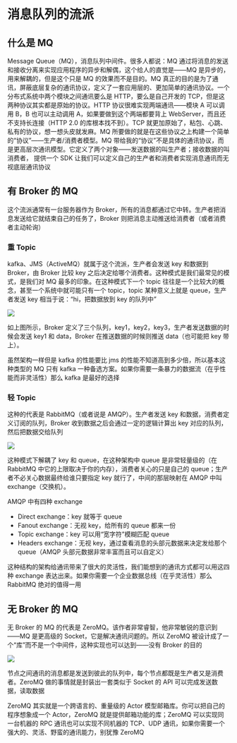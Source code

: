 # 消息队列的流派

## 什么是 MQ

Message Queue（MQ），消息队列中间件。很多人都说：MQ 通过将消息的发送和接收分离来实现应用程序的异步和解偶，这个给人的直觉是——MQ 是异步的，用来解耦的，但是这个只是 MQ 的效果而不是目的。MQ 真正的目的是为了通讯，屏蔽底层复杂的通讯协议，定义了一套应用层的、更加简单的通讯协议。一个分布式系统中两个模块之间通讯要么是 HTTP，要么是自己开发的 TCP，但是这两种协议其实都是原始的协议。HTTP 协议很难实现两端通讯——模块 A 可以调用 B，B 也可以主动调用 A，如果要做到这个两端都要背上 WebServer，而且还不支持长连接（HTTP 2.0 的库根本找不到）。TCP 就更加原始了，粘包、心跳、私有的协议，想一想头皮就发麻。MQ 所要做的就是在这些协议之上构建一个简单的“协议”——生产者/消费者模型。MQ 带给我的“协议”不是具体的通讯协议，而是更高层次通讯模型。它定义了两个对象——发送数据的叫生产者；接收数据的叫消费者， 提供一个 SDK 让我们可以定义自己的生产者和消费者实现消息通讯而无视底层通讯协议

## 有 Broker 的 MQ

这个流派通常有一台服务器作为 Broker，所有的消息都通过它中转。生产者把消息发送给它就结束自己的任务了，Broker 则把消息主动推送给消费者（或者消费者主动轮询）

### 重 Topic

kafka、JMS（ActiveMQ）就属于这个流派，生产者会发送 key 和数据到 Broker，由 Broker 比较 key 之后决定给哪个消费者。这种模式是我们最常见的模式，是我们对 MQ 最多的印象。在这种模式下一个 topic 往往是一个比较大的概念，甚至一个系统中就可能只有一个 topic，topic 某种意义上就是 queue，生产者发送 key 相当于说：“hi，把数据放到 key 的队列中”

![](D:\2019\1902\第四阶段\day20RabbitMQ\资料\pic\5.png)

如上图所示，Broker 定义了三个队列，key1，key2，key3，生产者发送数据的时候会发送 key1 和 data，Broker 在推送数据的时候则推送 data（也可能把 key 带上）。

虽然架构一样但是 kafka 的性能要比 jms 的性能不知道高到多少倍，所以基本这种类型的 MQ 只有 kafka 一种备选方案。如果你需要一条暴力的数据流（在乎性能而非灵活性）那么 kafka 是最好的选择

### 轻 Topic

这种的代表是 RabbitMQ（或者说是 AMQP）。生产者发送 key 和数据，消费者定义订阅的队列，Broker 收到数据之后会通过一定的逻辑计算出 key 对应的队列，然后把数据交给队列

![](D:\2019\1902\第四阶段\day20RabbitMQ\资料\pic\6.png)

这种模式下解耦了 key 和 queue，在这种架构中 queue 是非常轻量级的（在 RabbitMQ 中它的上限取决于你的内存），消费者关心的只是自己的 queue；生产者不必关心数据最终给谁只要指定 key 就行了，中间的那层映射在 AMQP 中叫 exchange（交换机）。

AMQP 中有四种 exchange

- Direct exchange：key 就等于 queue
- Fanout exchange：无视 key，给所有的 queue 都来一份
- Topic exchange：key 可以用“宽字符”模糊匹配 queue
- Headers exchange：无视 key，通过查看消息的头部元数据来决定发给那个 queue（AMQP 头部元数据非常丰富而且可以自定义）

这种结构的架构给通讯带来了很大的灵活性，我们能想到的通讯方式都可以用这四种 exchange 表达出来。如果你需要一个企业数据总线（在乎灵活性）那么 RabbitMQ 绝对的值得一用

## 无 Broker 的 MQ

无 Broker 的 MQ 的代表是 ZeroMQ。该作者非常睿智，他非常敏锐的意识到——MQ 是更高级的 Socket，它是解决通讯问题的。所以 ZeroMQ 被设计成了一个“库”而不是一个中间件，这种实现也可以达到——没有 Broker 的目的

![](D:\2019\1902\第四阶段\day20RabbitMQ\资料\pic\7.png)

节点之间通讯的消息都是发送到彼此的队列中，每个节点都既是生产者又是消费者。ZeroMQ 做的事情就是封装出一套类似于 Socket 的 API 可以完成发送数据，读取数据

ZeroMQ 其实就是一个跨语言的、重量级的 Actor 模型邮箱库。你可以把自己的程序想象成一个 Actor，ZeroMQ 就是提供邮箱功能的库；ZeroMQ 可以实现同一台机器的 RPC 通讯也可以实现不同机器的 TCP、UDP 通讯，如果你需要一个强大的、灵活、野蛮的通讯能力，别犹豫 ZeroMQ